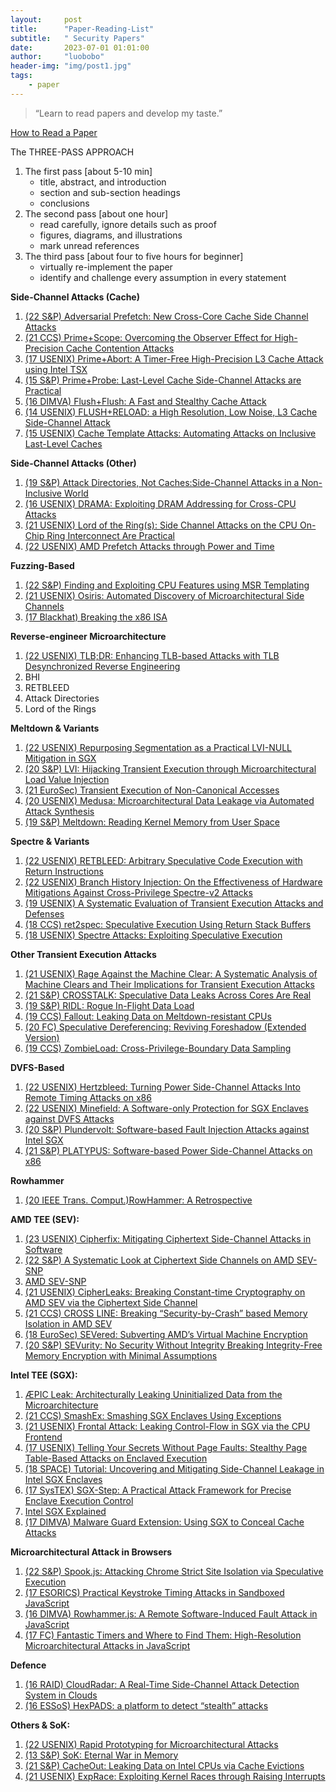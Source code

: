 ```yaml
---
layout:     post
title:      "Paper-Reading-List"
subtitle:   " Security Papers"
date:       2023-07-01 01:01:00
author:     "luobobo"
header-img: "img/post1.jpg"
tags:
    - paper
---
```


> “Learn to read papers and develop my taste.”


[How to Read a Paper](https://web.stanford.edu/class/ee384m/Handouts/HowtoReadPaper.pdf)

The THREE-PASS APPROACH
1. The first pass [about 5-10 min]
	- title, abstract, and introduction
	- section and sub-section headings
	- conclusions
2. The second pass [about one hour]
	- read carefully, ignore details such as proof
	- figures, diagrams, and illustrations
	- mark unread references
3. The third pass [about four to five hours for beginner]
	- virtually re-implement the paper
    - identify and challenge every assumption in every statement

**Side-Channel Attacks (Cache)**
1.  [(22 S&P) Adversarial Prefetch: New Cross-Core Cache Side Channel Attacks](https://arxiv.org/pdf/2110.12340.pdf)
2.  [(21 CCS) Prime+Scope: Overcoming the Observer Effect for High-Precision Cache Contention Attacks](https://www.esat.kuleuven.be/cosic/publications/article-3405.pdf)
3.  [(17 USENIX) Prime+Abort: A Timer-Free High-Precision L3 Cache Attack using Intel TSX](https://www.usenix.org/system/files/conference/usenixsecurity17/sec17-disselkoen.pdf)
4.  [(15 S&P) Prime+Probe: Last-Level Cache Side-Channel Attacks are Practical](http://palms.ee.princeton.edu/system/files/SP_vfinal.pdf)
5.  [(16 DIMVA) Flush+Flush: A Fast and Stealthy Cache Attack](https://gruss.cc/files/flushflush.pdf)
6.  [(14 USENIX) FLUSH+RELOAD: a High Resolution, Low Noise, L3 Cache Side-Channel Attack](https://eprint.iacr.org/2013/448.pdf)
7.  [(15 USENIX) Cache Template Attacks: Automating Attacks on Inclusive Last-Level Caches](https://gruss.cc/files/cta.pdf)

**Side-Channel Attacks (Other)**
1.  [(19 S&P) Attack Directories, Not Caches:Side-Channel Attacks in a Non-Inclusive World](https://people.csail.mit.edu/mengjia/data/sp19.pdf)
2.  [(16 USENIX) DRAMA: Exploiting DRAM Addressing for Cross-CPU Attacks](https://www.usenix.org/system/files/conference/usenixsecurity16/sec16_paper_pessl.pdf)
3.  [(21 USENIX) Lord of the Ring(s): Side Channel Attacks on the CPU On-Chip Ring Interconnect Are Practical](https://www.usenix.org/system/files/sec21-paccagnella.pdf)
4.  [(22 USENIX) AMD Prefetch Attacks through Power and Time](https://misc0110.net/files/amd_prefetch_sec22.pdf)

**Fuzzing-Based**
1.  [(22 S&P) Finding and Exploiting CPU Features using MSR Templating](https://misc0110.net/files/msrtemplate_sp22.pdf)
2.  [(21 USENIX) Osiris: Automated Discovery of Microarchitectural Side Channels](https://publications.cispa.saarland/3431/1/main.pdf)
3.  [(17 Blackhat) Breaking the x86 ISA](https://www.blackhat.com/docs/us-17/thursday/us-17-Domas-Breaking-The-x86-Instruction-Set-wp.pdf)

**Reverse-engineer Microarchitecture**
1.  [(22 USENIX) TLB;DR: Enhancing TLB-based Attacks with TLB Desynchronized Reverse Engineering](https://download.vusec.net/papers/tlbdr_sec22.pdf)
2.  BHI
3.  RETBLEED
4.  Attack Directories
5.  Lord of the Rings

**Meltdown & Variants**
1.  [(22 USENIX) Repurposing Segmentation as a Practical LVI-NULL Mitigation in SGX](https://publications.cispa.saarland/3493/1/lvi_null_sec22.pdf)
2.  [(20 S&P) LVI: Hijacking Transient Execution through Microarchitectural Load Value Injection](https://lviattack.eu/lvi.pdf)
3.  [(21 EuroSec) Transient Execution of Non-Canonical Accesses](https://saidganim.github.io/pdfs/AMD_NCTE.pdf)
4.  [(20 USENIX) Medusa: Microarchitectural Data Leakage via Automated Attack Synthesis](https://www.usenix.org/system/files/sec20-moghimi-medusa.pdf)
5.  [(19 S&P) Meltdown: Reading Kernel Memory from User Space](https://meltdownattack.com/meltdown.pdf)

**Spectre & Variants**
1. [(22 USENIX) RETBLEED: Arbitrary Speculative Code Execution with Return Instructions](https://www.usenix.org/system/files/sec22-wikner.pdf) 
3. [(22 USENIX) Branch History Injection: On the Effectiveness of Hardware Mitigations Against Cross-Privilege Spectre-v2 Attacks](https://download.vusec.net/papers/bhi-spectre-bhb_sec22.pdf)
4. [(19 USENIX) A Systematic Evaluation of Transient Execution Attacks and Defenses](https://www.usenix.org/system/files/sec19-canella.pdf)
4.	[(18 CCS) ret2spec: Speculative Execution Using Return Stack Buffers](https://arxiv.org/pdf/1807.10364.pdf)
5.  [(18 USENIX) Spectre Attacks: Exploiting Speculative Execution](https://spectreattack.com/spectre.pdf)

**Other Transient Execution Attacks**
1.  [(21 USENIX) Rage Against the Machine Clear: A Systematic Analysis of Machine Clears and Their Implications for Transient Execution Attacks](https://www.usenix.org/system/files/sec21-ragab.pdf) 
2.  [(21 S&P) CROSSTALK: Speculative Data Leaks Across Cores Are Real](https://download.vusec.net/papers/crosstalk_sp21.pdf)
3.  [(19 S&P) RIDL: Rogue In-Flight Data Load](https://mdsattacks.com/files/ridl.pdf) 
4.  [(19 CCS) Fallout: Leaking Data on Meltdown-resistant CPUs](https://mdsattacks.com/files/fallout.pdf) 
5.  [(20 FC) Speculative Dereferencing: Reviving Foreshadow (Extended Version)](https://misc0110.net/files/specderef.pdf)  
6.  [(19 CCS) ZombieLoad: Cross-Privilege-Boundary Data Sampling](https://zombieloadattack.com/zombieload.pdf)

**DVFS-Based**
1.  [(22 USENIX) Hertzbleed: Turning Power Side-Channel Attacks Into Remote Timing Attacks on x86](https://www.hertzbleed.com/hertzbleed.pdf)
2.  [(22 USENIX) Minefield: A Software-only Protection for SGX Enclaves against DVFS Attacks](https://www.usenix.org/system/files/sec22fall_kogler.pdf)
3.  [(20 S&P) Plundervolt: Software-based Fault Injection Attacks against Intel SGX](https://plundervolt.com/doc/plundervolt.pdf)
4.  [(21 S&P) PLATYPUS: Software-based Power Side-Channel Attacks on x86](https://platypusattack.com/platypus.pdf)

**Rowhammer**
1.	[(20 IEEE Trans. Comput.)RowHammer: A Retrospective](https://people.inf.ethz.ch/omutlu/pub/RowHammer-Retrospective_ieee_tcad19-official.pdf)

**AMD TEE (SEV):**
1. [(23 USENIX) Cipherfix: Mitigating Ciphertext Side-Channel Attacks in Software](https://www.usenix.org/system/files/sec23fall-prepub-614-wichelmann.pdf)
2. [(22 S&P) A Systematic Look at Ciphertext Side Channels on AMD SEV-SNP](https://ieeexplore.ieee.org/document/9833768)
3. [AMD SEV-SNP](https://www.amd.com/system/files/TechDocs/SEV-SNP-strengthening-vm-isolation-with-integrity-protection-and-more.pdf)
4. [(21 USENIX) CipherLeaks: Breaking Constant-time Cryptography on AMD SEV via the Ciphertext Side Channel](https://www.usenix.org/system/files/sec21-li-mengyuan.pdf)
5.  [(21 CCS) CROSS LINE: Breaking “Security-by-Crash” based Memory Isolation in AMD SEV](https://arxiv.org/pdf/2008.00146.pdf)
6. [(18 EuroSec) SEVered: Subverting AMD’s Virtual Machine Encryption](https://arxiv.org/pdf/1805.09604.pdf)
7. [(20 S&P) SEVurity: No Security Without Integrity Breaking Integrity-Free Memory Encryption with Minimal Assumptions](https://arxiv.org/pdf/2004.11071.pdf)

**Intel TEE (SGX):**
1.  [ÆPIC Leak: Architecturally Leaking Uninitialized Data from the Microarchitecture](https://aepicleak.com/aepicleak.pdf)
2.  [(21 CCS) SmashEx: Smashing SGX Enclaves Using Exceptions](https://arxiv.org/pdf/2110.06657.pdf)
3.  [(21 USENIX) Frontal Attack: Leaking Control-Flow in SGX via the CPU Frontend](https://arxiv.org/pdf/2005.11516.pdf)
4.  [(17 USENIX) Telling Your Secrets Without Page Faults: Stealthy Page Table-Based Attacks on Enclaved Execution](https://www.usenix.org/system/files/conference/usenixsecurity17/sec17-van_bulck.pdf)
5.  [(18 SPACE) Tutorial: Uncovering and Mitigating Side-Channel Leakage in Intel SGX Enclaves](https://jovanbulck.github.io/files/space18-tutorial.pdf)
6.  [(17 SysTEX) SGX-Step: A Practical Attack Framework for Precise Enclave Execution Control](https://core.ac.uk/download/pdf/129863707.pdf)
7.  [Intel SGX Explained](https://eprint.iacr.org/2016/086.pdf)
8.  [(17 DIMVA) Malware Guard Extension: Using SGX to Conceal Cache Attacks](https://arxiv.org/pdf/1702.08719.pdf)

**Microarchitectural Attack in Browsers**
1.  [(22 S&P) Spook.js: Attacking Chrome Strict Site Isolation via Speculative Execution](https://www.spookjs.com/files/spook-js.pdf)
2.  [(17 ESORICS) Practical Keystroke Timing Attacks in Sandboxed JavaScript](https://misc0110.net/files/keystroke_js.pdf)
3.  [(16 DIMVA) Rowhammer.js: A Remote Software-Induced Fault Attack in JavaScript](https://gruss.cc/files/rowhammerjs.pdf)
4.  [(17 FC) Fantastic Timers and Where to Find Them: High-Resolution Microarchitectural Attacks in JavaScript](https://misc0110.net/files/timers.pdf)

**Defence**
1.  [(16 RAID) CloudRadar: A Real-Time Side-Channel Attack Detection System in Clouds](https://yinqian.org/papers/raid16.pdf)
2.  [(16 ESSoS) HexPADS: a platform to detect “stealth” attacks](http://www.nebelwelt.net/publications/files/16ESSoS.pdf)

**Others & SoK:**
1.  [(22 USENIX) Rapid Prototyping for Microarchitectural Attacks](https://misc0110.net/files/rapid_prototyping_sec22.pdf)
2.  [(13 S&P) SoK: Eternal War in Memory](https://ieeexplore.ieee.org/stamp/stamp.jsp?arnumber=6547101&casa_token=r-r6lLBi480AAAAA:8dchTr9PsYNFhSkC-E3Q3KtbNOERNuOr1s5OYf6KdVdNxn4BpoCE3yoCVpJ0Nb2EGTHmTWuY4vtHRg)
3.  [(21 S&P) CacheOut: Leaking Data on Intel CPUs via Cache Evictions](https://cacheoutattack.com/files/CacheOut.pdf)
4.  [(21 USENIX) ExpRace: Exploiting Kernel Races through Raising Interrupts](https://www.usenix.org/system/files/sec21-lee-yoochan.pdf) 


<!-- **Software Security:**
* [ObliCheck: Efficient Verification of Oblivious Algorithms with Unobservable State](https://www.usenix.org/system/files/sec21-son.pdf)

**Seminar Task (Selected Topics in Automated Testing and Debugging):**
1. [FormatFuzzer: Effective Fuzzing of Binary File Formats](https://dl.cispa.de/s/3q2PyqP7rqZzrNn)
2. [Smart Greybox Fuzzing (AFLSmart)](https://arxiv.org/pdf/1811.09447.pdf)
3. [MultiSE: Multi-Path Symbolic Execution using Value Summaries (MultiSE)](https://people.eecs.berkeley.edu/~ksen/papers/multise.pdf)
4. [Compiler Validation via Equivalence Modulo Inputs (EMI)](https://www.cs.ucdavis.edu/~su/publications/emi.pdf)
5. [A review of reverse debugging (Time-travel Debugging) Engblom](https://citeseerx.ist.psu.edu/viewdoc/download?doi=10.1.1.338.3420&rep=rep1&type=pdf)
6. [Mining Input Grammars from Dynamic Control Flow](https://publications.cispa.saarland/3101/1/fse2020-mimid.pdf)
7. [Dynamically discovering likely program invariants to support program evolution](https://homes.cs.washington.edu/~mernst/pubs/invariants-tse2001.pdf)
8. [Input Algebras](https://publications.cispa.saarland/3208/7/gopinath2021input.pdf)
9. [Learning the Language of Error](http://www.cprover.org/learning-errors/learning-the-language-of-error-including-a-proof-supplement.pdf)
10. [Simplifying and Isolating Failure-Inducing Input](https://hiper.cis.udel.edu/lp/lib/exe/fetch.php/courses/other-delta-zellertse.pdf)
11. [Abstracting Failure-Inducing Inputs](https://publications.cispa.saarland/3103/7/issta2020-language-of-failure.pdf)
12. [When does my Program do this? Learning Circumstances of Software Behavior](https://publications.cispa.saarland/3107/7/fse2020-alhazen.pdf)
13. [Simplifying and isolating failure-inducing input](https://www.st.cs.uni-saarland.de/papers/tse2002/tse2002.pdf) -->
